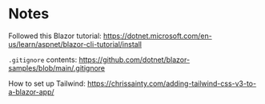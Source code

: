 # Notes

Followed this Blazor tutorial: https://dotnet.microsoft.com/en-us/learn/aspnet/blazor-cli-tutorial/install

`.gitignore` contents: https://github.com/dotnet/blazor-samples/blob/main/.gitignore

How to set up Tailwind: https://chrissainty.com/adding-tailwind-css-v3-to-a-blazor-app/